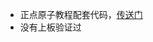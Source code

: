 - 正点原子教程配套代码，[传送门](https://www.bilibili.com/video/BV1n5411m7tp/?vd_source=9b511b52d056fb21c406621247aed854&spm_id_from=333.788.videopod.episodes&p=3)
- 没有上板验证过
